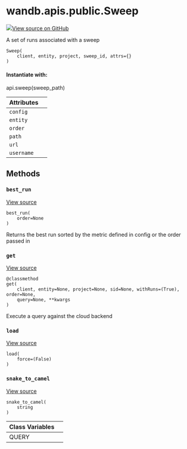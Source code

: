 # wandb.apis.public.Sweep

[![](https://www.tensorflow.org/images/GitHub-Mark-32px.png)View source on GitHub](https://www.github.com/wandb/client/tree/18a721ba0f880a64aea802ebd3e2862f394610f4/wandb/apis/public.py#L1389-L1567)

A set of runs associated with a sweep

```text
Sweep(
    client, entity, project, sweep_id, attrs={}
)
```

#### Instantiate with:

api.sweep\(sweep\_path\)

| Attributes |  |
| :--- | :--- |
|  `config` |  |
|  `entity` |  |
|  `order` |  |
|  `path` |  |
|  `url` |  |
|  `username` |  |

## Methods

### `best_run` <a id="best_run"></a>

[View source](https://www.github.com/wandb/client/tree/18a721ba0f880a64aea802ebd3e2862f394610f4/wandb/apis/public.py#L1475-L1498)

```text
best_run(
    order=None
)
```

Returns the best run sorted by the metric defined in config or the order passed in

### `get` <a id="get"></a>

[View source](https://www.github.com/wandb/client/tree/18a721ba0f880a64aea802ebd3e2862f394610f4/wandb/apis/public.py#L1514-L1564)

```text
@classmethod
get(
    client, entity=None, project=None, sid=None, withRuns=(True), order=None,
    query=None, **kwargs
)
```

Execute a query against the cloud backend

### `load` <a id="load"></a>

[View source](https://www.github.com/wandb/client/tree/18a721ba0f880a64aea802ebd3e2862f394610f4/wandb/apis/public.py#L1455-L1464)

```text
load(
    force=(False)
)
```

### `snake_to_camel` <a id="snake_to_camel"></a>

[View source](https://www.github.com/wandb/client/tree/18a721ba0f880a64aea802ebd3e2862f394610f4/wandb/apis/public.py#L561-L563)

```text
snake_to_camel(
    string
)
```

| Class Variables |  |
| :--- | :--- |
|  QUERY |  |

